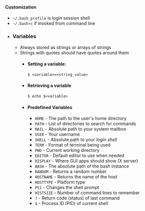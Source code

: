 #### Customization
* `~/.bash_profile` is login session shell
* `~/.bashrc` if invoked from command line
- ### Variables
  * Always stored as strings or arrays of strings
  * Strings with quotes should have quotes around them
	- #### Setting a variable:
	  `$ <variable>=<string_value>`
	- #### Retrieving a variable
	  `$ echo $<variable>`
	- #### Predefined Variables
	  * `HOME` - The path to the user's home directory
	  * `PATH` - List of directories to search for commands
	  * `MAIL` - Absolute path to your system mailbox
	  * `USER` - Your username
	  * `SHELL` - Absolute path to your *login shell*
	  * `TERM` - Format of terminal being used
	  * `PWD` - Current working directory
	  * `EDITOR` - Default editor to use when needed
	  * `DISPLAY` - Where GUI apps should show (X server)
	  * `BASH` - The absolute path of the bash instance
	  * `RANDOM` - Returns a random number
	  * `HOSTNAME` - Returns the name of the host
	  * `HOSTTYPE` - Platform type
	  * `PS1` - Changes the shell prompt
	  * `HISTSIZE` - Number of command lines to remember
	  * `?` - Return code (status) of last command
	  * `$` - Process ID (PID) of current shell